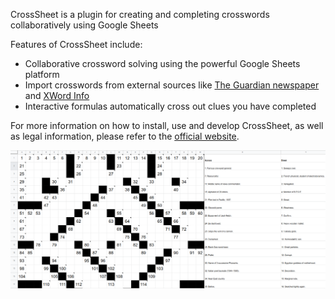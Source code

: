 CrossSheet is a plugin for creating and completing crosswords collaboratively using Google Sheets

Features of CrossSheet include:

- Collaborative crossword solving using the powerful Google Sheets platform
- Import crosswords from external sources like [The Guardian newspaper](https://www.theguardian.com/crosswords) and [XWord Info](https://www.xwordinfo.com/)
- Interactive formulas automatically cross out clues you have completed

For more information on how to install, use and develop CrossSheet, as well as legal information, please refer to
the [official website](https://tmiguelt.github.io/SheetsCrossword/).

![](media/screenshot.png)
